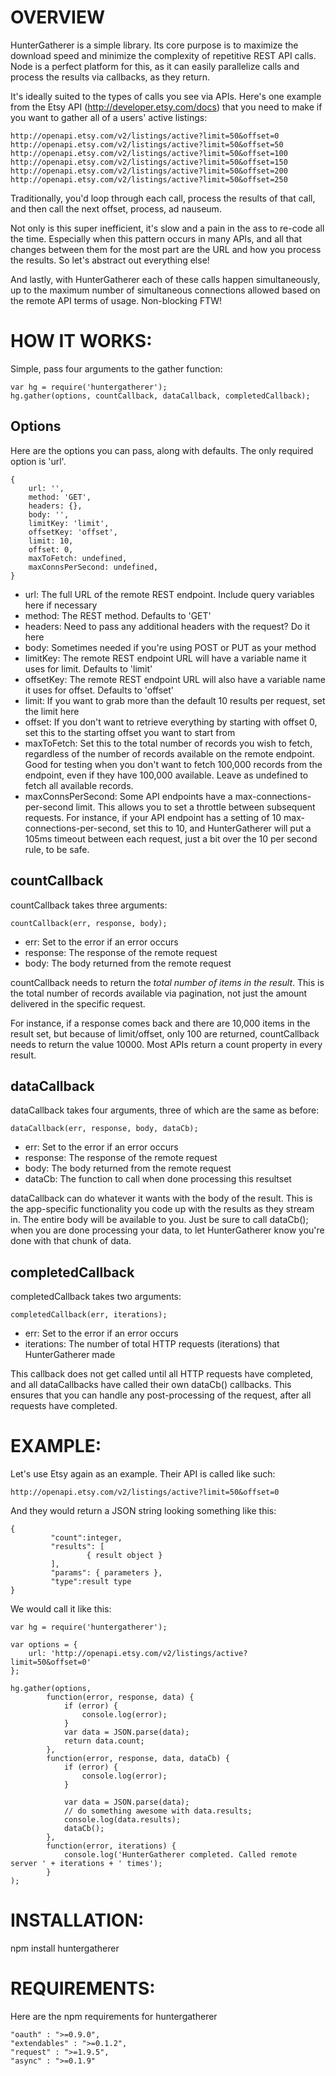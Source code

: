 OVERVIEW
=========
HunterGatherer is a simple library.	 Its core purpose is to maximize the download speed and minimize the complexity of repetitive REST API calls.	 Node is a perfect platform for this, as it can easily parallelize calls and process the results via callbacks, as they return.

It's ideally suited to the types of calls you see via APIs.	 Here's one example from the Etsy API (http://developer.etsy.com/docs) that you need to make if you want to gather all of a users' active listings:

	http://openapi.etsy.com/v2/listings/active?limit=50&offset=0
	http://openapi.etsy.com/v2/listings/active?limit=50&offset=50
	http://openapi.etsy.com/v2/listings/active?limit=50&offset=100
	http://openapi.etsy.com/v2/listings/active?limit=50&offset=150
	http://openapi.etsy.com/v2/listings/active?limit=50&offset=200
	http://openapi.etsy.com/v2/listings/active?limit=50&offset=250

Traditionally, you'd loop through each call, process the results of that call, and then call the next offset, process, ad nauseum.

Not only is this super inefficient, it's slow and a pain in the ass to re-code all the time.	Especially when this pattern occurs in many APIs, and all that changes between them for the most part are the URL and how you process the results.	So let's abstract out everything else!

And lastly, with HunterGatherer each of these calls happen simultaneously, up to the maximum number of simultaneous connections allowed based on the remote API terms of usage.	 Non-blocking FTW!


HOW IT WORKS:
============
Simple, pass four arguments to the gather function:
	
	var hg = require('huntergatherer');
	hg.gather(options, countCallback, dataCallback, completedCallback);


Options
-------------------------------
Here are the options you can pass, along with defaults.	 The only required option is 'url'.

	{
		url: '',
		method: 'GET',
		headers: {},
		body: '',
		limitKey: 'limit',
		offsetKey: 'offset',
		limit: 10,
		offset: 0,
		maxToFetch: undefined,
		maxConnsPerSecond: undefined,
	}

* url:	The full URL of the remote REST endpoint.	 Include query variables here if necessary
* method: The REST method.	Defaults to 'GET'
* headers: Need to pass any additional headers with the request?	Do it here
* body: Sometimes needed if you're using POST or PUT as your method
* limitKey: The remote REST endpoint URL will have a variable name it uses for limit.	 Defaults to 'limit'
* offsetKey: The remote REST endpoint URL will also have a variable name it uses for offset.	Defaults to 'offset'
* limit: If you want to grab more than the default 10 results per request, set the limit here
* offset: If you don't want to retrieve everything by starting with offset 0, set this to the starting offset you want to start from
* maxToFetch: Set this to the total number of records you wish to fetch, regardless of the number of records available on the remote endpoint.	Good for testing when you don't want to fetch 100,000 records from the endpoint, even if they have 100,000 available. Leave as undefined to fetch all available records.
* maxConnsPerSecond: Some API endpoints have a max-connections-per-second limit.	This allows you to set a throttle between subsequent requests.	For instance, if your API endpoint has a setting of 10 max-connections-per-second, set this to 10, and HunterGatherer will put a 105ms timeout between each request, just a bit over the 10 per second rule, to be safe.

countCallback
-------------------------------
countCallback takes three arguments:

	countCallback(err, response, body);
	
* err: Set to the error if an error occurs
* response: The response of the remote request
* body: The body returned from the remote request

countCallback needs to return the *total number of items in the result*.	This is the total number of records available via pagination, not just the amount delivered in the specific request.

For instance, if a response comes back and there are 10,000 items in the result set, but because of limit/offset, only 100 are returned, countCallback needs to return the value 10000.	 Most APIs return a count property in every result.

dataCallback
-------------------------------
dataCallback takes four arguments, three of which are the same as before:

	dataCallback(err, response, body, dataCb);
	
* err: Set to the error if an error occurs
* response: The response of the remote request
* body: The body returned from the remote request
* dataCb: The function to call when done processing this resultset

dataCallback can do whatever it wants with the body of the result. This is the app-specific functionality you code up with the results as they stream in.	 The entire body will be available to you.	Just be sure to call dataCb(); when you are done processing your data, to let HunterGatherer know you're done with that chunk of data.

completedCallback
-------------------------------
completedCallback takes two arguments:

	completedCallback(err, iterations);
	
* err: Set to the error if an error occurs
* iterations: The number of total HTTP requests (iterations) that HunterGatherer made

This callback does not get called until all HTTP requests have completed, and all dataCallbacks have called their own dataCb() callbacks.	 This ensures that you can handle any post-processing of the request, after all requests have completed.



EXAMPLE:
================
Let's use Etsy again as an example.	 Their API is called like such:

	http://openapi.etsy.com/v2/listings/active?limit=50&offset=0
	
And they would return a JSON string looking something like this:
	
	{
			 "count":integer,
			 "results": [
					 { result object }
			 ],
			 "params": { parameters },
			 "type":result type
	}

We would call it like this:

	var hg = require('huntergatherer');

	var options = {
		url: 'http://openapi.etsy.com/v2/listings/active?limit=50&offset=0'
	};

	hg.gather(options, 
			function(error, response, data) {
				if (error) {
					console.log(error);
				}
				var data = JSON.parse(data);
				return data.count;
			},
			function(error, response, data, dataCb) {
				if (error) {
					console.log(error);
				}
				
				var data = JSON.parse(data);
				// do something awesome with data.results;
				console.log(data.results);
				dataCb();
			},
			function(error, iterations) {
				console.log('HunterGatherer completed. Called remote server ' + iterations + ' times');
			}
	);


INSTALLATION:
=============
npm install huntergatherer

REQUIREMENTS:
=============
Here are the npm requirements for huntergatherer

	"oauth" : ">=0.9.0",
	"extendables" : ">=0.1.2",
	"request" : ">=1.9.5",
	"async" : ">=0.1.9"